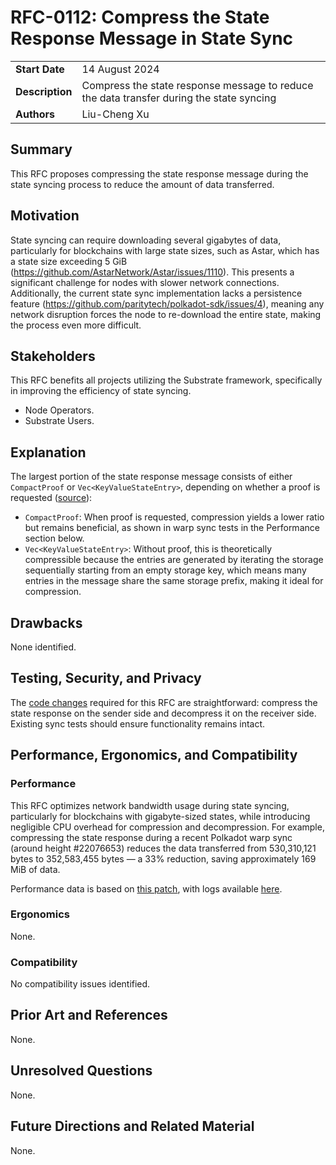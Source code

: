 # RFC-0112: Compress the State Response Message in State Sync

|                 |                                                                                             |
| --------------- | ------------------------------------------------------------------------------------------- |
| **Start Date**  | 14 August 2024                                                                              |
| **Description** | Compress the state response message to reduce the data transfer during the state syncing    |
| **Authors**     | Liu-Cheng Xu                                                                                |

## Summary

This RFC proposes compressing the state response message during the state syncing process to reduce the amount of data transferred.

## Motivation

State syncing can require downloading several gigabytes of data, particularly for blockchains with large state sizes, such as Astar, which
has a state size exceeding 5 GiB (https://github.com/AstarNetwork/Astar/issues/1110). This presents a significant
challenge for nodes with slower network connections. Additionally, the current state sync implementation lacks a persistence feature (https://github.com/paritytech/polkadot-sdk/issues/4),
meaning any network disruption forces the node to re-download the entire state, making the process even more difficult.

## Stakeholders

This RFC benefits all projects utilizing the Substrate framework, specifically in improving the efficiency of state syncing.

- Node Operators.
- Substrate Users.

## Explanation

The largest portion of the state response message consists of either `CompactProof` or `Vec<KeyValueStateEntry>`, depending on whether a proof is requested ([source](https://github.com/paritytech/polkadot-sdk/blob/0cd577ba1c4995500eb3ed10330d93402177a53b/substrate/client/network/sync/src/state_request_handler.rs#L216-L241)):

- `CompactProof`: When proof is requested, compression yields a lower ratio but remains beneficial, as shown in warp sync tests in the Performance section below.
- `Vec<KeyValueStateEntry>`: Without proof, this is theoretically compressible because the entries are generated by iterating the
storage sequentially starting from an empty storage key, which means many entries in the message share the same storage prefix, making it ideal
for compression.

## Drawbacks

None identified.

## Testing, Security, and Privacy

The [code changes](https://github.com/liuchengxu/polkadot-sdk/commit/2556fefacd2e817111d838af5f46d3dfa495852d) required for this RFC are straightforward: compress the state response on the sender side and decompress it on the receiver side. Existing sync tests should ensure functionality remains intact.

## Performance, Ergonomics, and Compatibility

### Performance

This RFC optimizes network bandwidth usage during state syncing, particularly for blockchains with gigabyte-sized states, while introducing negligible CPU overhead for compression and decompression. For example, compressing the state response during a recent Polkadot warp sync (around height #22076653) reduces the data transferred from 530,310,121 bytes to 352,583,455 bytes — a 33% reduction, saving approximately 169 MiB of data.

Performance data is based on [this patch](https://github.com/liuchengxu/polkadot-sdk/commit/da93360c9a59c29409061789c598d8f4e55d7856), with logs available [here](https://github.com/liuchengxu/polkadot-sdk/commit/9d98cefd5fac0a001d5910f7870ead05ab99eeba).

### Ergonomics

None.

### Compatibility

No compatibility issues identified.

## Prior Art and References

None.

## Unresolved Questions

None.

## Future Directions and Related Material

None.
